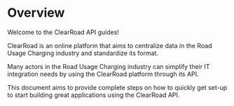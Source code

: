 # Overview

Welcome to the ClearRoad API guides!

ClearRoad is an online platform that aims to centralize data in the Road Usage Charging industry and standardize its format.

Many actors in the Road Usage Charging industry can simplify their IT integration needs by using the ClearRoad platform through its API.

This document aims to provide complete steps on how to quickly get set-up to start building great applications using the ClearRoad API.
